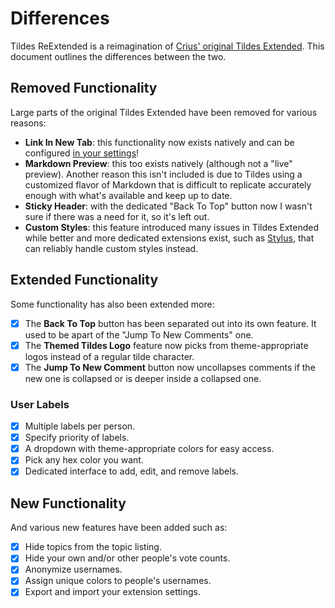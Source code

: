 # Differences

Tildes ReExtended is a reimagination of [Crius' original Tildes Extended](https://github.com/theCrius/tildes-extended). This document outlines the differences between the two.

## Removed Functionality

Large parts of the original Tildes Extended have been removed for various reasons:

* **Link In New Tab**: this functionality now exists natively and can be configured [in your settings](https://tildes.net/settings)!
* **Markdown Preview**: this too exists natively (although not a "live" preview). Another reason this isn't included is due to Tildes using a customized flavor of Markdown that is difficult to replicate accurately enough with what's available and keep up to date.
* **Sticky Header**: with the dedicated "Back To Top" button now I wasn't sure if there was a need for it, so it's left out.
* **Custom Styles**: this feature introduced many issues in Tildes Extended while better and more dedicated extensions exist, such as [Stylus](https://add0n.com/stylus.html), that can reliably handle custom styles instead.

## Extended Functionality

Some functionality has also been extended more:

* [x] The **Back To Top** button has been separated out into its own feature. It used to be apart of the "Jump To New Comments" one.
* [x] The **Themed Tildes Logo** feature now picks from theme-appropriate logos instead of a regular tilde character.
* [x] The **Jump To New Comment** button now uncollapses comments if the new one is collapsed or is deeper inside a collapsed one.

### User Labels

* [x] Multiple labels per person.
* [x] Specify priority of labels.
* [x] A dropdown with theme-appropriate colors for easy access.
* [x] Pick any hex color you want.
* [x] Dedicated interface to add, edit, and remove labels.

## New Functionality

And various new features have been added such as:

* [x] Hide topics from the topic listing.
* [x] Hide your own and/or other people's vote counts.
* [x] Anonymize usernames.
* [x] Assign unique colors to people's usernames.
* [x] Export and import your extension settings.
